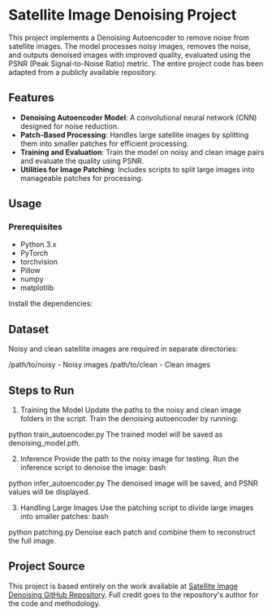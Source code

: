 # Satellite Image Denoising Project

This project implements a Denoising Autoencoder to remove noise from satellite images. The model processes noisy images, removes the noise, and outputs denoised images with improved quality, evaluated using the PSNR (Peak Signal-to-Noise Ratio) metric. The entire project code has been adapted from a publicly available repository.

## Features

- **Denoising Autoencoder Model**: A convolutional neural network (CNN) designed for noise reduction.
- **Patch-Based Processing**: Handles large satellite images by splitting them into smaller patches for efficient processing.
- **Training and Evaluation**: Train the model on noisy and clean image pairs and evaluate the quality using PSNR.
- **Utilities for Image Patching**: Includes scripts to split large images into manageable patches for processing.

## Usage

### Prerequisites

- Python 3.x
- PyTorch
- torchvision
- Pillow
- numpy
- matplotlib

Install the dependencies:

## Dataset
Noisy and clean satellite images are required in separate directories:

/path/to/noisy - Noisy images
/path/to/clean - Clean images

## Steps to Run
1. Training the Model
Update the paths to the noisy and clean image folders in the script.
Train the denoising autoencoder by running:

python train_autoencoder.py
The trained model will be saved as denoising_model.pth.

2. Inference
Provide the path to the noisy image for testing.
Run the inference script to denoise the image:
bash

python infer_autoencoder.py
The denoised image will be saved, and PSNR values will be displayed.

3. Handling Large Images
Use the patching script to divide large images into smaller patches:
bash

python patching.py
Denoise each patch and combine them to reconstruct the full image.


## Project Source

This project is based entirely on the work available at [Satellite Image Denoising GitHub Repository](#). Full credit goes to the repository's author for the code and methodology.


